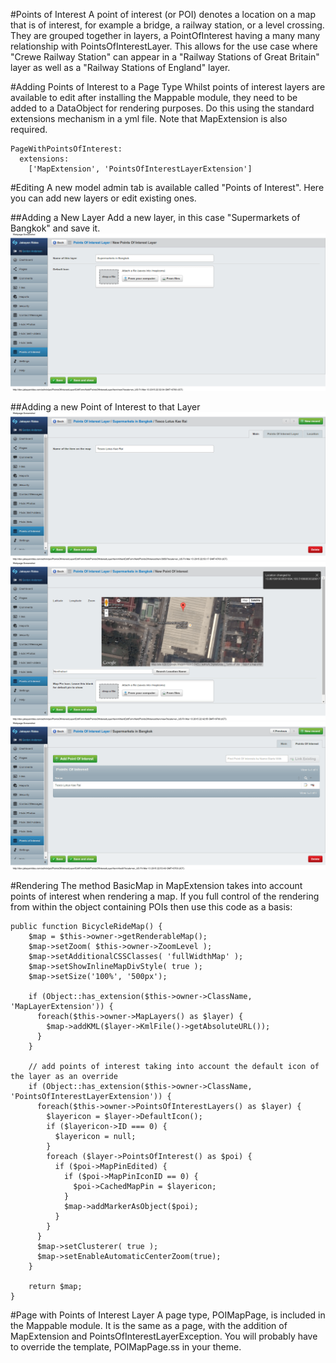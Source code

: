 #Points of Interest
A point of interest (or POI) denotes a location on a map that is of interest, for example a bridge, a railway station, or a level crossing.  They are grouped together in layers, a PointOfInterest having a many many relationship with PointsOfInterestLayer.  This allows for the use case where "Crewe Railway Station" can appear in a "Railway Stations of Great Britain" layer as well as a "Railway Stations of England" layer.

#Adding Points of Interest to a Page Type
Whilst points of interest layers are available to edit after installing the Mappable module, they need to be added to a DataObject for rendering purposes.  Do this using the standard extensions mechanism in a yml file.  Note that MapExtension is also required.
```
PageWithPointsOfInterest:
  extensions:
    ['MapExtension', 'PointsOfInterestLayerExtension']
```

#Editing
A new model admin tab is available called "Points of Interest".  Here you can add new layers or edit existing ones.

##Adding a New Layer
Add a new layer, in this case "Supermarkets of Bangkok" and save it.
![Adding a new layer](https://github.com/gordonbanderson/Mappable/blob/screenshots/screenshots/001-poi-create-new-layer.png?raw=true "Adding a new layer")


##Adding a new Point of Interest to that Layer
![Adding a new supermarket](https://github.com/gordonbanderson/Mappable/blob/screenshots/screenshots/003-poi-create-new-point-location.png?raw=true "Adding a new supermarket")
![Editing Location](https://github.com/gordonbanderson/Mappable/blob/screenshots/screenshots/004-poi-create-new-point-location.png?raw=true "Editing Location")
![Point of Interest Saved](https://github.com/gordonbanderson/Mappable/blob/screenshots/screenshots/005-poi-saved.png?raw=true "Point of Interest Saved")

#Rendering
The method BasicMap in MapExtension takes into account points of interest when rendering a map.  If you full control of the rendering from within the object containing POIs then use this code as a basis:

```
public function BicycleRideMap() {
	$map = $this->owner->getRenderableMap();
	$map->setZoom( $this->owner->ZoomLevel );
	$map->setAdditionalCSSClasses( 'fullWidthMap' );
	$map->setShowInlineMapDivStyle( true );
	$map->setSize('100%', '500px');

	if (Object::has_extension($this->owner->ClassName, 'MapLayerExtension')) {
	  foreach($this->owner->MapLayers() as $layer) {
	    $map->addKML($layer->KmlFile()->getAbsoluteURL());
	  }
	}

	// add points of interest taking into account the default icon of the layer as an override
	if (Object::has_extension($this->owner->ClassName, 'PointsOfInterestLayerExtension')) {
	  foreach($this->owner->PointsOfInterestLayers() as $layer) {
	    $layericon = $layer->DefaultIcon();
	    if ($layericon->ID === 0) {
	      $layericon = null;
	    }
	    foreach ($layer->PointsOfInterest() as $poi) {
	      if ($poi->MapPinEdited) {
	        if ($poi->MapPinIconID == 0) {
	          $poi->CachedMapPin = $layericon;
	        }
	        $map->addMarkerAsObject($poi);
	      }
	    }
	  }
	  $map->setClusterer( true );
	  $map->setEnableAutomaticCenterZoom(true);
	}

	return $map;
}
```

#Page with Points of Interest Layer
A page type, POIMapPage, is included in the Mappable module.  It is the same as 
a page, with the addition of MapExtension and PointsOfInterestLayerException.  You
will probably have to override the template, POIMapPage.ss in your theme.